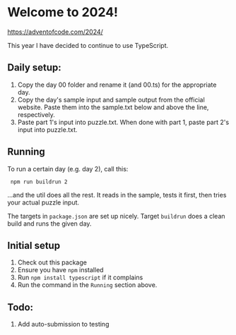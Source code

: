 # Welcome to 2024!

https://adventofcode.com/2024/

This year I have decided to continue to use TypeScript.

## Daily setup:
1. Copy the day 00 folder and rename it (and 00.ts) for the appropriate day.
1. Copy the day's sample input and sample output from the official website. Paste them into the sample.txt below and above the line, respectively.
1. Paste part 1's input into puzzle.txt. When done with part 1, paste part 2's input into puzzle.txt.

## Running

To run a certain day (e.g. day 2), call this:

```
 npm run buildrun 2
```

...and the util does all the rest. It reads in the sample, tests it first, then tries your actual puzzle input.

The targets in `package.json` are set up nicely. Target `buildrun` does a clean build and runs the given day.

## Initial setup

1. Check out this package
1. Ensure you have `npm` installed
1. Run `npm install typescript` if it complains
1. Run the command in the `Running` section above.

## Todo:
1. Add auto-submission to testing